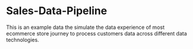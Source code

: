 # Sales-Data-Pipeline
This is an example data the simulate the data experience of most ecommerce store journey to process customers data across different data technologies. 
